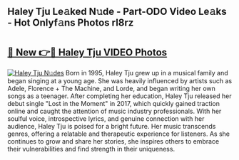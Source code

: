 ## Haley Tju Le𝚊ked N𝚞de - Part-ODO Video Le𝚊ks - Hot Onlyf𝚊ns Photos rI8rz

# <h2><a href="http://ab38270.deff.icu/?id=Haley+Tju">🔗 New 👉🔴 Haley Tju VIDEO Photos</a></h2>

[![Haley Tju N𝚞des](https://i.imgur.com/rIISA9y.gif)](http://ab38270.deff.icu/?id=Haley+Tju)
Born in 1995, Haley Tju grew up in a musical family and began singing at a young age. She was heavily influenced by artists such as Adele, Florence + The Machine, and Lorde, and began writing her own songs as a teenager. After completing her education, Haley Tju released her debut single "Lost in the Moment" in 2017, which quickly gained traction online and caught the attention of music industry professionals. With her soulful voice, introspective lyrics, and genuine connection with her audience, Haley Tju is poised for a bright future. Her music transcends genres, offering a relatable and therapeutic experience for listeners. As she continues to grow and share her stories, she inspires others to embrace their vulnerabilities and find strength in their uniqueness.
